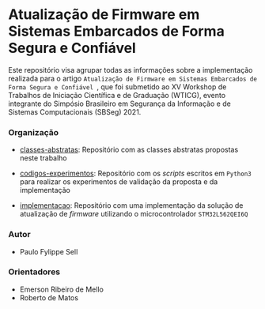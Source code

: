 # Atualização de Firmware em Sistemas Embarcados de Forma Segura e Confiável

Este repositório visa agrupar todas as informações sobre a implementação realizada para o artigo `Atualização de Firmware em Sistemas Embarcados de Forma Segura e Confiável `,  que foi submetido ao XV Workshop de Trabalhos de Iniciação Científica e de Graduação (WTICG), evento integrante do Simpósio Brasileiro em Segurança da Informação e de Sistemas Computacionais (SBSeg) 2021.

### Organização

- [classes-abstratas](classes-abstratas): Repositório com as classes abstratas propostas neste trabalho

- [codigos-experimentos](codigos-experimentos): Repositório com os *scripts* escritos em `Python3` para realizar os experimentos de validação da proposta e da implementação

- [implementacao](implementacao): Repositório com uma implementação da solução de atualização de *firmware* utilizando o microcontrolador `STM32L562QEI6Q`

### Autor
 - Paulo Fylippe Sell

### Orientadores
- Emerson Ribeiro de Mello
- Roberto de Matos